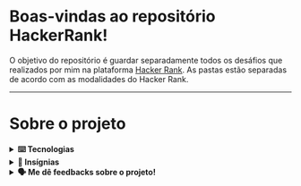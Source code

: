 # Boas-vindas ao repositório HackerRank!

O objetivo do repositório é guardar separadamente todos os desáfios que realizados por mim na plataforma [Hacker Rank](https://www.hackerrank.com).
As pastas estão separadas de acordo com as modalidades do Hacker Rank.

---
# Sobre o projeto

<details>
  <summary>
    <strong>⌨️ Tecnologias</strong>
  </summary>
  
  - **MySql**
  
  - **Typescript**

</details>

<details>
  <summary>
    <strong>🏅 Insígnias</strong>
  </summary>
  
  - **MySql 🥇**
  
  - **Problem Solving 🥉**

</details>

<details>
  <summary>
    <strong>🗣 Me dê feedbacks sobre o projeto!</strong>
  </summary><br>

  Qualquer tipo de feedback é bem vindo para que eu possa continuar melhorando. 
   - **senamatheusjob@gmail.com**
</details>
